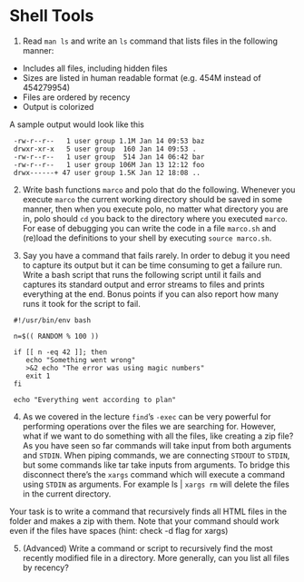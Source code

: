 # Shell Tools

1. Read `man ls` and write an `ls` command that lists files in the following manner:

* Includes all files, including hidden files
* Sizes are listed in human readable format (e.g. 454M instead of 454279954)
* Files are ordered by recency
* Output is colorized

A sample output would look like this

```
 -rw-r--r--   1 user group 1.1M Jan 14 09:53 baz
 drwxr-xr-x   5 user group  160 Jan 14 09:53 .
 -rw-r--r--   1 user group  514 Jan 14 06:42 bar
 -rw-r--r--   1 user group 106M Jan 13 12:12 foo
 drwx------+ 47 user group 1.5K Jan 12 18:08 ..
```

2. Write bash functions `marco` and polo that do the following. Whenever you
   execute `marco` the current working directory should be saved in some manner,
then when you execute polo, no matter what directory you are in, polo should
`cd` you back to the directory where you executed `marco`. For ease of debugging you
can write the code in a file `marco.sh` and (re)load the definitions to your shell
by executing `source marco.sh`.

3. Say you have a command that fails rarely. In order to debug it you need to
   capture its output but it can be time consuming to get a failure run. Write a
bash script that runs the following script until it fails and captures its
standard output and error streams to files and prints everything at the end.
Bonus points if you can also report how many runs it took for the script to
fail.

```
 #!/usr/bin/env bash

 n=$(( RANDOM % 100 ))

 if [[ n -eq 42 ]]; then
    echo "Something went wrong"
    >&2 echo "The error was using magic numbers"
    exit 1
 fi

 echo "Everything went according to plan"
```

4. As we covered in the lecture `find`’s `-exec` can be very powerful for performing
   operations over the files we are searching for. However, what if we want to
do something with all the files, like creating a zip file? As you have seen so
far commands will take input from both arguments and `STDIN`. When piping
commands, we are connecting `STDOUT` to `STDIN`, but some commands like tar take
inputs from arguments. To bridge this disconnect there’s the `xargs` command which
will execute a command using `STDIN` as arguments. For example ls | `xargs rm` will
delete the files in the current directory.

Your task is to write a command that recursively finds all HTML files in the
folder and makes a zip with them. Note that your command should work even if the
files have spaces (hint: check -d flag for xargs)

5. (Advanced) Write a command or script to recursively find the most recently
   modified file in a directory. More generally, can you list all files by
recency?
